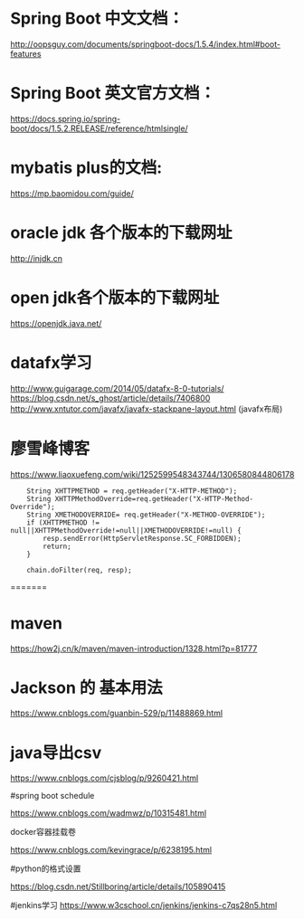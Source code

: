 # Spring Boot 中文文档：
http://oopsguy.com/documents/springboot-docs/1.5.4/index.html#boot-features
# Spring Boot 英文官方文档：
https://docs.spring.io/spring-boot/docs/1.5.2.RELEASE/reference/htmlsingle/
# mybatis plus的文档:
 https://mp.baomidou.com/guide/
# oracle jdk 各个版本的下载网址
 http://injdk.cn
# open jdk各个版本的下载网址
 https://openjdk.java.net/
# datafx学习 
http://www.guigarage.com/2014/05/datafx-8-0-tutorials/
https://blog.csdn.net/s_ghost/article/details/7406800
http://www.xntutor.com/javafx/javafx-stackpane-layout.html (javafx布局)

# 廖雪峰博客

https://www.liaoxuefeng.com/wiki/1252599548343744/1306580844806178

        String XHTTPMETHOD = req.getHeader("X-HTTP-METHOD");
        String XHTTPMethodOverride=req.getHeader("X-HTTP-Method-Override");
        String XMETHODOVERRIDE= req.getHeader("X-METHOD-OVERRIDE");
        if (XHTTPMETHOD != null||XHTTPMethodOverride!=null||XMETHODOVERRIDE!=null) {
            resp.sendError(HttpServletResponse.SC_FORBIDDEN);
            return;
        }

        chain.doFilter(req, resp);
=======
        
# maven

https://how2j.cn/k/maven/maven-introduction/1328.html?p=81777       

# Jackson 的 基本用法
https://www.cnblogs.com/guanbin-529/p/11488869.html
# java导出csv
https://www.cnblogs.com/cjsblog/p/9260421.html

#spring boot schedule

https://www.cnblogs.com/wadmwz/p/10315481.html

docker容器挂载卷

https://www.cnblogs.com/kevingrace/p/6238195.html

#python的格式设置

https://blog.csdn.net/Stillboring/article/details/105890415

#jenkins学习
https://www.w3cschool.cn/jenkins/jenkins-c7qs28n5.html
